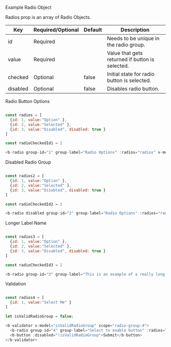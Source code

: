 Example Radio Object

Radios prop is an array of Radio Objects.

| Key      | Required/Optional | Default | Description                              |
| -------- | ----------------- | ------- | ---------------------------------------- |
| id       | Required          |         | Needs to be unique in the radio group.   |
| value    | Required          |         | Value that gets returned if button is selected. |
| checked  | Optional          | false   | Initial state for radio button is selected. |
| disabled | Optional          | false   | Disables radio button.                   |

Radio Button Options

```js

const radios = [
  {id: 1, value:"Option" },
  {id: 2, value:"Selected" },
  {id: 3, value:"Disabled", disabled: true }
]

const radioCheckedId1 = 2

<b-radio group-id="1" group-label="Radio Options" :radios="radios" v-model="radioCheckedId1"/>

```

Disabled Radio Group

```js

const radios2 = [
  {id: 1, value:"Option" },
  {id: 2, value:"Selected" },
  {id: 3, value:"Disabled", disabled: true }
]

const radioCheckedId2 = 2

<b-radio disabled group-id="2" group-label="Radio Options" :radios="radios2" v-model="radioCheckedId2"/>

```

Longer Label Name

```js

const radios3 = [
  {id: 1, value:"Option" },
  {id: 2, value:"Selected" },
  {id: 3, value:"Disabled", disabled: true }
]

const radioCheckedId3 = 2

<b-radio group-id="3" group-label="This is an example of a really long group label." :radios="radios3" v-model="radioCheckedId3"/>

```

Validation

```js

const radios4 = [
  {id: 1, value:"Select Me" }
]

let isValidRadioGroup = false;

<b-validator v-model="isValidRadioGroup" scope="radio-group-4">
  <b-radio group-id="4" group-label="Select to enable button" :radios="radios4" validation-name="radio" required />
  <b-button :disabled="!isValidRadioGroup">Submit</b-button>
</b-validator>

```